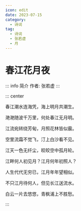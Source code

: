 ```yaml
---
icon: edit
date: 2023-07-15
category:
  - 诗词
tag:
  - 诗词
  - 张若虚
  - 月
---
```


# 春江花月夜

<!-- more -->

::: info 简介
作者: 张若虚
:::


::: center

春江潮水连海凭，海上明月共潮生。

滟滟随波千万里，何处春江无月明。

江流宛转绕芳甸，月照花林皆似霰。

空里流霜不觉飞，汀上白沙看不见。

江天一色无纤尘，皎皎空中孤月轮。

江畔何人初见月？江月何年初照人？

人生代代无穷已，江月年年望相似。

不只江月待何人，但见长江送流水。

白云一片去悠悠，青枫浦上不胜愁。




:::